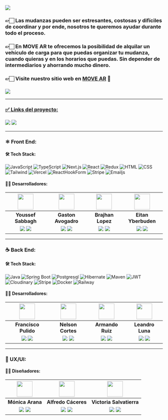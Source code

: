 <img align="center" src="https://res.cloudinary.com/dqkkehztd/image/upload/v1681943615/readme/vz9kz18jvhkosw6ic4ps.png">


<h3>👉🏻 Las mudanzas pueden ser estresantes, costosas y difíciles de coordinar y por ende, nosotros te queremos ayudar durante todo el proceso. </h3>

<h3>👉🏻 En MOVE AR te ofrecemos la posibilidad de alquilar un vehículo de carga para que puedas organizar tu mudanza, cuando quieras y en los horarios que puedas. Sin depender de intermediarios y ahorrando mucho dinero.</h3>

<h3>👉🏻 <b>Visite nuestro sitio web en <a href="https://s7-12-m-javareact.vercel.app/">MOVE AR</a> 🚛</b></h3>

<h3><a href="https://www.youtube.com/watch?v=82TCjyU-N6w"> <img src="https://img.shields.io/badge/Video Preview%20-%23FF0000.svg?&style=for-the-badge&logo=YouTube&logoColor=white"/></h3>

<hr/>

### ✅ Links del proyecto:

<h3><a href="https://www.figma.com/file/IJaAGjDDUNR84gAROEA4jd/Rent-a-truck?t=hQrFi5FS9AC1XlDR-6"> <img src="https://img.shields.io/badge/Figma-%23F24E1E.svg?style=for-the-badge&logo=Figma&logoColor=white"/></a> <a href="https://s7-12-m-javareact-production.up.railway.app/swagger-ui/index.html#"> <img src="https://img.shields.io/badge/-Swagger-%23Clojure?style=for-the-badge&logo=swagger&logoColor=white"/></a></h3>

<hr/>

### ⚛️ Front End:

#### 🛠️ Tech Stack:

![JavaScript](https://img.shields.io/badge/JavaScript-F7DF1E?style=for-the-badge&logo=JavaScript&logoColor=black) 
![TypeScript](https://img.shields.io/badge/TypeScript-3178C6?style=for-the-badge&logo=TypeScript&logoColor=white) 
![Next.js](https://img.shields.io/badge/Next.js-000000?style=for-the-badge&logo=Next.js&logoColor=white) 
![React](https://img.shields.io/badge/React-61DAFB?style=for-the-badge&logo=React&logoColor=white) 
![Redux](https://img.shields.io/badge/Redux-764ABC?style=for-the-badge&logo=Redux&logoColor=white) 
![HTML](https://img.shields.io/badge/HTML5-E34F26?style=for-the-badge&logo=HTML5&logoColor=white) 
![CSS](https://img.shields.io/badge/CSS3-1572B6?style=for-the-badge&logo=CSS3&logoColor=white) 
![Tailwind](https://img.shields.io/badge/Tailwind-01b7d6?style=for-the-badge&logo=TailwindCSS&logoColor=white) 
![Vercel](https://img.shields.io/badge/Vercel-000000?style=for-the-badge&logo=Vercel&logoColor=white)
![ReactHookForm](https://img.shields.io/badge/React%20Hook%20Form-ec5990?style=for-the-badge&logo=ReactHookForm&logoColor=000000)
![Stripe](https://img.shields.io/badge/Stripe-5469d4?style=for-the-badge&logo=Stripe&logoColor=white)
![Emailjs](https://img.shields.io/badge/Email.js-fca253?style=for-the-badge&logo=emailjs&logoColor=white)  

#### 🧑‍💻 Desarrolladores:

| <img src="https://res.cloudinary.com/dqkkehztd/image/upload/v1681946264/readme/umdkjc0xjdskxazyqgon.jpg" width=50>| <img src="https://res.cloudinary.com/dqkkehztd/image/upload/v1681946264/readme/r2p0aijcz0q8ozmomvsp.jpg" width=50>| <img src="https://res.cloudinary.com/dqkkehztd/image/upload/v1681946601/readme/s2m2rdvkd4tb1yhrnsua.jpg" width=50>| <img src="https://res.cloudinary.com/dqkkehztd/image/upload/v1681947822/readme/zzzbiaiwteyuoojsq5hm.jpg" width=50>|
|:-:|:-:|:-:|:-:|
| **Youssef Sabbagh**| **Gaston Avogadro**| **Brajhan Lopez**| **Eitan Yberbuden**|
| <a href="https://github.com/TaguaraDigital"><img src="https://img.shields.io/badge/github-%23121011.svg?&style=for-the-badge&logo=github&logoColor=white"/></a> <a href="https://www.linkedin.com/in/youssef-sabbagh/"><img src="https://img.shields.io/badge/linkedin%20-%230077B5.svg?&style=for-the-badge&logo=linkedin&logoColor=white"/></a> | <a href="https://github.com/GastonAvogadro/"><img src="https://img.shields.io/badge/github-%23121011.svg?&style=for-the-badge&logo=github&logoColor=white"/></a> <a href="https://www.linkedin.com/in/gaston-avogadro"><img src="https://img.shields.io/badge/linkedin%20-%230077B5.svg?&style=for-the-badge&logo=linkedin&logoColor=white"/></a> | <a href="https://github.com/BrajhanLop"><img src="https://img.shields.io/badge/github-%23121011.svg?&style=for-the-badge&logo=github&logoColor=white"/></a> <a href="https://www.linkedin.com/in/brajhanlopez"><img src="https://img.shields.io/badge/linkedin%20-%230077B5.svg?&style=for-the-badge&logo=linkedin&logoColor=white"/></a> | <a href="https://github.com/eitan230"><img src="https://img.shields.io/badge/github-%23121011.svg?&style=for-the-badge&logo=github&logoColor=white"/></a> <a href="https://www.linkedin.com/in/eitan-sanabria-yberbuden-3b1a16237/"><img src="https://img.shields.io/badge/linkedin%20-%230077B5.svg?&style=for-the-badge&logo=linkedin&logoColor=white"/></a> |

<hr/>

### ☕ Back End:

#### 🛠️ Tech Stack:

![Java](https://img.shields.io/badge/Java-007396?style=for-the-badge&logo=java&logoColor=white)
![Spring Boot](https://img.shields.io/badge/Spring_Boot-6DB33F?style=for-the-badge&logo=Spring%20Boot&logoColor=white)
![Postgresql](https://img.shields.io/badge/PostgreSQL-336791?style=for-the-badge&logo=PostgreSQL&logoColor=white)
![Hibernate](https://img.shields.io/badge/Hibernate-59666C?style=for-the-badge&logo=Hibernate&logoColor=white)
![Maven](https://img.shields.io/badge/Maven-C71A36?style=for-the-badge&logo=Apache%20Maven&logoColor=white)
![JWT](https://img.shields.io/badge/JWT-black?style=for-the-badge&logo=json-web-tokens&logoColor=white)
![Cloudinary](https://img.shields.io/badge/Cloudinary-7E57C2?style=for-the-badge&logo=Cloudinary&logoColor=white)
![Stripe](https://img.shields.io/badge/Stripe-6772E5?style=for-the-badge&logo=Stripe&logoColor=white)
![Docker](https://img.shields.io/badge/Docker-2496ED?style=for-the-badge&logo=Docker&logoColor=white)
![Railway](https://img.shields.io/badge/Railway-7928C1?style=for-the-badge&logo=Railway&logoColor=white)

#### 🧑‍💻 Desarrolladores:

| <img src="https://res.cloudinary.com/dqkkehztd/image/upload/v1681943770/readme/thm4sniemmlxs0mdqzd8.png" width=50>| <img src="https://res.cloudinary.com/dqkkehztd/image/upload/v1681946820/readme/ewmb83tbh6kouwvspd6v.jpg" width=50>| <img src="https://res.cloudinary.com/dqkkehztd/image/upload/v1681946601/readme/ggb8cgny4tlty884hdnr.jpg" width=50>| <img src="https://res.cloudinary.com/dqkkehztd/image/upload/v1681946914/readme/t814uvlq0clvbehwaey4.jpg" width=50>|
|:-:|:-:|:-:|:-:|
| **Francisco Pulido**| **Nelson Cortes**| **Armando Ruiz**| **Leandro Luna**|
| <a href="https://github.com/pulidodev"><img src="https://img.shields.io/badge/github-%23121011.svg?&style=for-the-badge&logo=github&logoColor=white"/></a> <a href="https://www.linkedin.com/in/pulidodev/"><img src="https://img.shields.io/badge/linkedin%20-%230077B5.svg?&style=for-the-badge&logo=linkedin&logoColor=white"/></a> | <a href="https://github.com/Nelsondmondragon"><img src="https://img.shields.io/badge/github-%23121011.svg?&style=for-the-badge&logo=github&logoColor=white"/></a> <a href="https://www.linkedin.com/in/nedacort/"><img src="https://img.shields.io/badge/linkedin%20-%230077B5.svg?&style=for-the-badge&logo=linkedin&logoColor=white"/></a> | <a href="https://github.com/ArielRzz"><img src="https://img.shields.io/badge/github-%23121011.svg?&style=for-the-badge&logo=github&logoColor=white"/></a> <a href="https://www.linkedin.com/in/ruizarmandoariel"><img src="https://img.shields.io/badge/linkedin%20-%230077B5.svg?&style=for-the-badge&logo=linkedin&logoColor=white"/></a> | <a href="https://github.com/lnxxxxxxxx"><img src="https://img.shields.io/badge/github-%23121011.svg?&style=for-the-badge&logo=github&logoColor=white"/></a> <a href="https://www.linkedin.com/in/leandro-matias-luna-a572731a5/"><img src="https://img.shields.io/badge/linkedin%20-%230077B5.svg?&style=for-the-badge&logo=linkedin&logoColor=white"/></a> |

<hr/>

### 🎨 UX/UI:

#### 🧑‍💻 Diseñadores:

| <img src="https://res.cloudinary.com/dqkkehztd/image/upload/v1681946264/readme/ma5coacaaiwbelmhldzi.jpg" width=50>| <img src="https://res.cloudinary.com/dqkkehztd/image/upload/v1681946264/readme/qb6dm8bt0n1k5x6gwcpt.jpg" width=50>| <img src="https://res.cloudinary.com/dqkkehztd/image/upload/v1681946264/readme/b7nbbxwibd55pgqdgvfx.jpg" width=50>|
|:-:|:-:|:-:|
| **Mónica Arana**| **Alfredo Cáceres**| **Victoria Salvatierra**|
| <a href="https://behance.net"><img src="https://img.shields.io/badge/Behance-1769ff?style=for-the-badge&logo=behance&logoColor=white"/></a> <a href="https://www.linkedin.com/in/m%C3%B3nica-arana-32b97429/"><img src="https://img.shields.io/badge/linkedin%20-%230077B5.svg?&style=for-the-badge&logo=linkedin&logoColor=white"/></a> | <a href="https://behance.net/alfredocaceres1"><img src="https://img.shields.io/badge/Behance-1769ff?style=for-the-badge&logo=behance&logoColor=white"/></a> <a href="https://linkedin.com/in/alfredocaceresux/"><img src="https://img.shields.io/badge/linkedin%20-%230077B5.svg?&style=for-the-badge&logo=linkedin&logoColor=white"/></a> | <a href="https://behance.net/vickysalvati"><img src="https://img.shields.io/badge/Behance-1769ff?style=for-the-badge&logo=behance&logoColor=white"/></a> <a href="https://www.linkedin.com/in/victoriassalvatierra"><img src="https://img.shields.io/badge/linkedin%20-%230077B5.svg?&style=for-the-badge&logo=linkedin&logoColor=white"/></a> |
